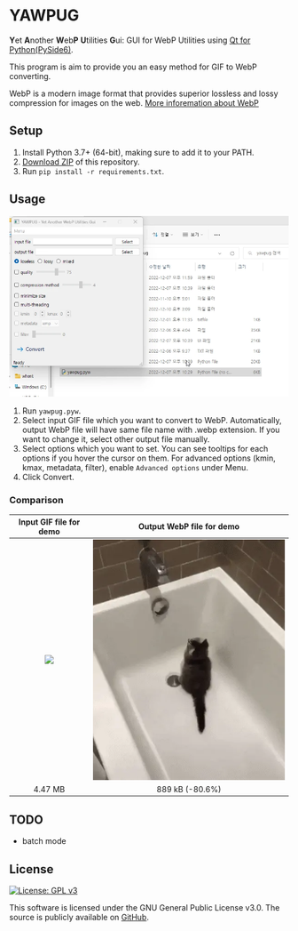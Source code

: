 # YAWPUG
**Y**et **A**nother **W**eb**P** **U**tilities **G**ui: GUI for WebP Utilities using [Qt for Python(PySide6)](https://doc.qt.io/qtforpython/).

This program is aim to provide you an easy method for GIF to WebP converting.

WebP is a modern image format that provides superior lossless and lossy compression for images on the web. [More inforemation about WebP](https://developers.google.com/speed/webp)

## Setup
1. Install Python 3.7+ (64-bit), making sure to add it to your PATH.
2. [Download ZIP](https://github.com/uaevuon/YAWPUG/archive/refs/heads/main.zip) of this repository.
3. Run `pip install -r requirements.txt`.

## Usage
![demo](demo.webp)

1. Run `yawpug.pyw`.
2. Select input GIF file which you want to convert to WebP.
Automatically, output WebP file will have same file name with .webp extension. If you want to change it, select other output file manually.
3. Select options which you want to set. You can see tooltips for each options if you hover the cursor on them. For advanced options (kmin, kmax, metadata, filter), enable `Advanced options` under Menu.
4. Click Convert.

### Comparison
| Input GIF file for demo | Output WebP file for demo |
| :---: | :---: |
| ![](1612930718742.gif)  |  ![](1612930718742.webp) |
| 4.47 MB | 889 kB (-80.6%)  |

## TODO
* batch mode

## License
[![License: GPL v3](https://img.shields.io/badge/License-GPLv3-blue.svg)](https://www.gnu.org/licenses/gpl-3.0)

This software is licensed under the GNU General Public License v3.0.
The source is publicly available on [GitHub](https://github.com/uaevuon/yawpug).
